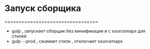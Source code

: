 # Запуск сборщика
=================================
* gulp  , запускает сборщик без минификации и с sourcemaps для стилей
* gulp --prod , сжимает стили , отключает sourcemaps
